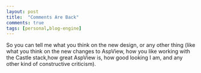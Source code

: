 ```yaml
---
layout: post
title:  "Comments Are Back"
comments: true
tags: [personal,blog-engine]
---
```



So you can tell me what you think on the new design, or any other thing (like what you think on the new changes to AspView, how you like working with the Castle stack,how great AspView is, how good looking I am, and any other kind of constructive criticism).

